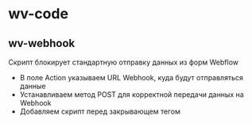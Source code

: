 # wv-code

## wv-webhook
Скрипт блокирует стандартную отправку данных из форм Webflow

- В поле Action указываем URL Webhook, куда будут отправляться данные
- Устанавливаем метод POST для корректной передачи данных на Webhook
- Добавляем скрипт перед закрывающем тегом </body>

<script src="https://cdn.jsdelivr.net/gh/ix3-labs/wv-webhook@ac52263951116299659415dd8b21fad77a95b7bc/wv-webhook.js
"></script>
